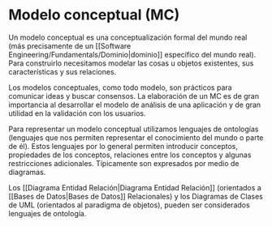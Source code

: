 # Modelo conceptual (MC)
Un modelo conceptual es una conceptualización formal del mundo real (más precisamente de un [[Software Engineering/Fundamentals/Dominio|dominio]] específico del mundo real). Para construirlo necesitamos modelar las cosas u objetos existentes, sus características y sus relaciones.

Los modelos conceptuales, como todo modelo, son prácticos para comunicar ideas y buscar consensos. La elaboración de un MC es de gran importancia al desarrollar el modelo de análisis de una aplicación y de gran utilidad en la validación con los usuarios.

Para representar un modelo conceptual utilizamos lenguajes de ontologías (lenguajes que nos permiten representar el conocimiento del mundo o parte de él). Estos lenguajes por lo general permiten introducir conceptos, propiedades de los conceptos, relaciones entre los conceptos y algunas restricciones adicionales. Típicamente son expresados por medio de diagramas.

Los [[Diagrama Entidad Relación|Diagrama Entidad Relación]] (orientados a [[Bases de Datos|Bases de Datos]] Relacionales) y los Diagramas de Clases de UML (orientados al paradigma de objetos), pueden ser considerados lenguajes de ontología.
